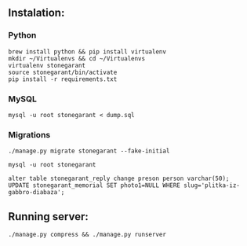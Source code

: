 ## Instalation:

### Python
	
    brew install python && pip install virtualenv
    mkdir ~/Virtualenvs && cd ~/Virtualenvs
    virtualenv stonegarant
    source stonegarant/bin/activate
    pip install -r requirements.txt

### MySQL
	mysql -u root stonegarant < dump.sql

### Migrations
    ./manage.py migrate stonegarant --fake-initial

    mysql -u root stonegarant 
    
    alter table stonegarant_reply change preson person varchar(50);
    UPDATE stonegarant_memorial SET photo1=NULL WHERE slug='plitka-iz-gabbro-diabaza';


## Running server:

	./manage.py compress && ./manage.py runserver